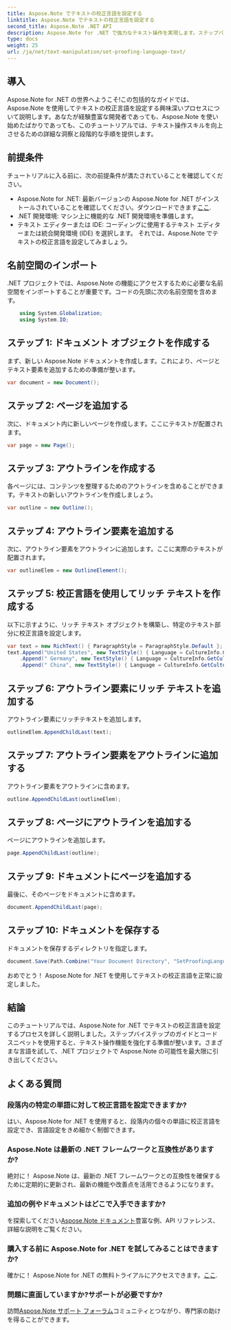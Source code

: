```yaml
---
title: Aspose.Note でテキストの校正言語を設定する
linktitle: Aspose.Note でテキストの校正言語を設定する
second_title: Aspose.Note .NET API
description: Aspose.Note for .NET で強力なテキスト操作を実現します。ステップバイステップのガイダンスに従って、校正言語を簡単に設定できます。今すぐ .NET プロジェクトを強化してください。
type: docs
weight: 25
url: /ja/net/text-manipulation/set-proofing-language-text/
---
```

## 導入
Aspose.Note for .NET の世界へようこそ!この包括的なガイドでは、Aspose.Note を使用してテキストの校正言語を設定する興味深いプロセスについて説明します。あなたが経験豊富な開発者であっても、Aspose.Note を使い始めたばかりであっても、このチュートリアルでは、テキスト操作スキルを向上させるための詳細な洞察と段階的な手順を提供します。
## 前提条件
チュートリアルに入る前に、次の前提条件が満たされていることを確認してください。
- Aspose.Note for .NET: 最新バージョンの Aspose.Note for .NET がインストールされていることを確認してください。ダウンロードできます[ここ](https://releases.aspose.com/note/net/).
- .NET 開発環境: マシン上に機能的な .NET 開発環境を準備します。
- テキスト エディターまたは IDE: コーディングに使用するテキスト エディターまたは統合開発環境 (IDE) を選択します。
それでは、Aspose.Note でテキストの校正言語を設定してみましょう。
## 名前空間のインポート
.NET プロジェクトでは、Aspose.Note の機能にアクセスするために必要な名前空間をインポートすることが重要です。コードの先頭に次の名前空間を含めます。
```csharp
    using System.Globalization;
    using System.IO;
```
## ステップ 1: ドキュメント オブジェクトを作成する
まず、新しい Aspose.Note ドキュメントを作成します。これにより、ページとテキスト要素を追加するための準備が整います。
```csharp
var document = new Document();
```
## ステップ 2: ページを追加する
次に、ドキュメント内に新しいページを作成します。ここにテキストが配置されます。
```csharp
var page = new Page();
```
## ステップ 3: アウトラインを作成する
各ページには、コンテンツを整理するためのアウトラインを含めることができます。テキストの新しいアウトラインを作成しましょう。
```csharp
var outline = new Outline();
```
## ステップ 4: アウトライン要素を追加する
次に、アウトライン要素をアウトラインに追加します。ここに実際のテキストが配置されます。
```csharp
var outlineElem = new OutlineElement();
```
## ステップ 5: 校正言語を使用してリッチ テキストを作成する
以下に示すように、リッチ テキスト オブジェクトを構築し、特定のテキスト部分に校正言語を設定します。
```csharp
var text = new RichText() { ParagraphStyle = ParagraphStyle.Default };
text.Append("United States", new TextStyle() { Language = CultureInfo.GetCultureInfo("en-US") })
    .Append(" Germany", new TextStyle() { Language = CultureInfo.GetCultureInfo("de-DE") })
    .Append(" China", new TextStyle() { Language = CultureInfo.GetCultureInfo("zh-CN") });
```
## ステップ 6: アウトライン要素にリッチ テキストを追加する
アウトライン要素にリッチテキストを追加します。
```csharp
outlineElem.AppendChildLast(text);
```
## ステップ 7: アウトライン要素をアウトラインに追加する
アウトライン要素をアウトラインに含めます。
```csharp
outline.AppendChildLast(outlineElem);
```
## ステップ 8: ページにアウトラインを追加する
ページにアウトラインを追加します。
```csharp
page.AppendChildLast(outline);
```
## ステップ 9: ドキュメントにページを追加する
最後に、そのページをドキュメントに含めます。
```csharp
document.AppendChildLast(page);
```
## ステップ 10: ドキュメントを保存する
ドキュメントを保存するディレクトリを指定します。
```csharp
document.Save(Path.Combine("Your Document Directory", "SetProofingLanguageForText.one"));
```
おめでとう！ Aspose.Note for .NET を使用してテキストの校正言語を正常に設定しました。
## 結論
このチュートリアルでは、Aspose.Note for .NET でテキストの校正言語を設定するプロセスを詳しく説明しました。ステップバイステップのガイドとコード スニペットを使用すると、テキスト操作機能を強化する準備が整います。さまざまな言語を試して、.NET プロジェクトで Aspose.Note の可能性を最大限に引き出してください。

## よくある質問
### 段落内の特定の単語に対して校正言語を設定できますか?
はい、Aspose.Note for .NET を使用すると、段落内の個々の単語に校正言語を設定でき、言語設定をきめ細かく制御できます。
### Aspose.Note は最新の .NET フレームワークと互換性がありますか?
絶対に！ Aspose.Note は、最新の .NET フレームワークとの互換性を確保するために定期的に更新され、最新の機能や改善点を活用できるようになります。
### 追加の例やドキュメントはどこで入手できますか?
を探索してください[Aspose.Note ドキュメント](https://reference.aspose.com/note/net/)豊富な例、API リファレンス、詳細な説明をご覧ください。
### 購入する前に Aspose.Note for .NET を試してみることはできますか?
確かに！ Aspose.Note for .NET の無料トライアルにアクセスできます。[ここ](https://releases.aspose.com/).
### 問題に直面していますか?サポートが必要ですか?
訪問[Aspose.Note サポート フォーラム](https://forum.aspose.com/c/note/28)コミュニティとつながり、専門家の助けを得ることができます。